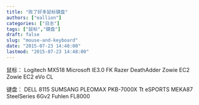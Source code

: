 ```yaml
---
title: "败了好多鼠标键盘"
authors: ["eallion"]
categories: ["日志"]
tags: ["鼠标","键盘"]
draft: false
slug: "mouse-and-keyboard"
date: "2015-07-23 14:48:00"
lastmod: "2015-07-23 14:48:00"
---
```


鼠标：
Logitech MX518
Microsoft IE3.0 FK
Razer DeathAdder
Zowie EC2
Zowie EC2 eVo CL

键盘：
DELL 8115
SUMSANG PLEOMAX PKB-7000X
Tt eSPORTS MEKA87
SteelSeries 6Gv2
Fuhlen FL8000
